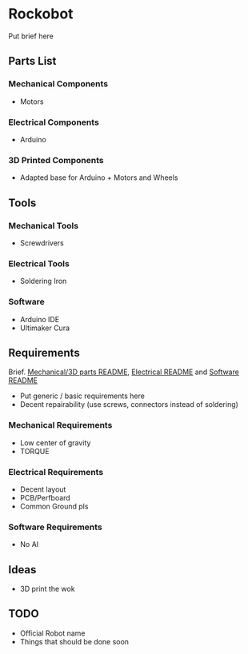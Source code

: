 # Rockobot
Put brief here

## Parts List
### Mechanical Components
- Motors

### Electrical Components
- Arduino

### 3D Printed Components
- Adapted base for Arduino + Motors and Wheels

## Tools
### Mechanical Tools
- Screwdrivers

### Electrical Tools
- Soldering Iron

### Software
- Arduino IDE
- Ultimaker Cura

## Requirements
Brief. [Mechanical/3D parts README](https://github.com/Pelochus/rockobot/tree/main/printables/), [Electrical README](https://github.com/Pelochus/rockobot/tree/main/electronics/) and [Software README](https://github.com/Pelochus/rockobot/tree/main/arduino/)
- Put generic / basic requirements here
- Decent repairability (use screws, connectors instead of soldering)

### Mechanical Requirements
- Low center of gravity
- TORQUE

### Electrical Requirements
- Decent layout
- PCB/Perfboard
- Common Ground pls

### Software Requirements
- No AI

## Ideas
- 3D print the wok

## TODO
- Official Robot name
- Things that should be done soon

